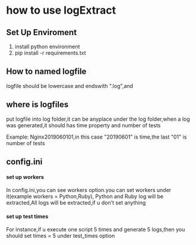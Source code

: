 # how to use logExtract
## Set Up Enviroment
1. install python environment
2. pip install -r requirements.txt
## How to named logfile
logfile should be lowercase and endswith ".log",and 
## where is logfiles
put logfile into log folder,it can be anyplace under the log folder,when a log was generated,it should 
has time property and number of tests

Example: Nginx2019060101,in this case "20190601" is time,the last "01" is number of tests 
## config.ini
#### set up workers
In config.ini,you can see workers option.you can set workers under it(example workers = Python,Ruby),
Python and Ruby log will be extracted,All logs will be extracted,if u don't set anything
#### set up test times
For instance,if u execute one script 5 times and generate 5 logs,then you should set times = 5 under test_times option